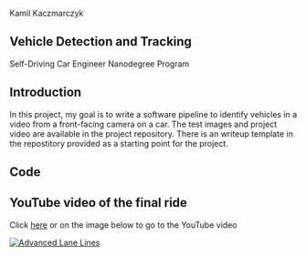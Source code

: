 Kamil Kaczmarczyk

## Vehicle Detection and Tracking
Self-Driving Car Engineer Nanodegree Program

## Introduction

In this project, my goal is to write a software pipeline to identify vehicles in a video from a front-facing camera on a car. The test images and project video are available in the project repository. There is an writeup template in the repostitory provided as a starting point for the project.

## Code

## YouTube video of the final ride
Click [here](https://youtu.be/9WiEj0LNV6s) or on the image below to go to the YouTube video<p>
[![Advanced Lane Lines](https://img.youtube.com/vi/9WiEj0LNV6s/0.jpg)](https://youtu.be/9WiEj0LNV6s)
